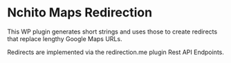 # Nchito Maps Redirection

This WP plugin generates short strings and uses those to create redirects that replace lengthy Google Maps URLs.

Redirects are implemented via the redirection.me plugin Rest API Endpoints.
